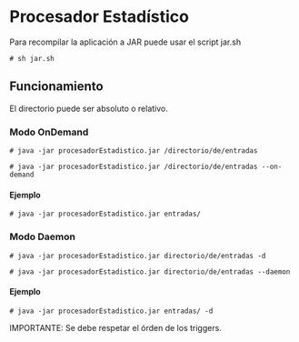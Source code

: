 Procesador Estadístico
================================

Para recompilar la aplicación a JAR puede usar el script jar.sh

```shell
# sh jar.sh
```

## Funcionamiento

El directorio puede ser absoluto o relativo.

### Modo OnDemand

```shell
# java -jar procesadorEstadistico.jar /directorio/de/entradas
```
```shell
# java -jar procesadorEstadistico.jar /directorio/de/entradas --on-demand
```

#### Ejemplo
```shell
# java -jar procesadorEstadistico.jar entradas/
```

### Modo Daemon

```shell
# java -jar procesadorEstadistico.jar directorio/de/entradas -d
```
```shell
# java -jar procesadorEstadistico.jar directorio/de/entradas --daemon
```

#### Ejemplo
```shell
# java -jar procesadorEstadistico.jar entradas/ -d
```

IMPORTANTE: Se debe respetar el órden de los triggers.
